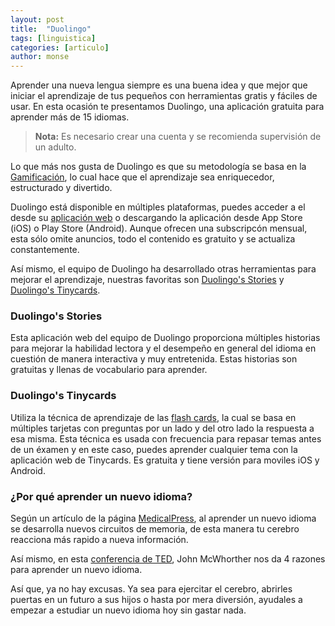 ```yaml
---
layout: post
title:  "Duolingo"
tags: [linguistica]
categories: [articulo]
author: monse
---
```

Aprender una nueva lengua siempre es una buena idea y que mejor que iniciar el aprendizaje de tus pequeños con herramientas gratis y f&aacute;ciles de usar. En esta ocasión te presentamos Duolingo, una aplicación gratuita para aprender más de 15 idiomas.
> **Nota:** Es necesario crear una cuenta y se recomienda supervisi&oacute;n de un adulto.

Lo que m&aacute;s nos gusta de Duolingo es que su metodología se basa en la [Gamificación](https://conceptodefinicion.de/gamificacion/), lo cual hace que el aprendizaje sea enriquecedor, estructurado y divertido. 

Duolingo est&aacute; disponible en m&uacute;ltiples plataformas, puedes acceder a el desde su [aplicación web](https://www.duolingo.com/) o descargando la aplicación desde App Store (iOS) o Play Store (Android). Aunque ofrecen una subscripc&oacute;n mensual, esta s&oacute;lo omite anuncios, todo el contenido es gratuito y se actualiza constantemente.

As&iacute; mismo, el equipo de Duolingo ha desarrollado otras herramientas para mejorar el aprendizaje, nuestras favoritas son [Duolingo's Stories](https://stories.duolingo.com/) y [Duolingo's Tinycards](https://tinycards.duolingo.com/).

### Duolingo's Stories
Esta aplicación web del equipo de Duolingo proporciona m&uacute;ltiples historias para mejorar la habilidad lectora y el desempeño en general del idioma en cuesti&oacute;n de manera interactiva y muy entretenida. Estas historias son gratuitas y llenas de vocabulario para aprender.

### Duolingo's Tinycards
Utiliza la t&eacute;cnica de aprendizaje de las [flash cards](https://es.wikipedia.org/wiki/Flash_cards), la cual se basa en m&uacute;ltiples tarjetas con preguntas por un lado y del otro lado la respuesta a esa misma. Esta t&eacute;cnica es usada con frecuencia para repasar temas antes de un &eacute;xamen y en este caso, puedes aprender cualquier tema con la aplicación web de Tinycards. Es gratuita y tiene versi&oacute;n para moviles iOS y Android.

### ¿Por qu&eacute; aprender un nuevo idioma?
Seg&uacute;n un art&iacute;culo de la p&aacute;gina [MedicalPress](https://www.medicalpress.es/idiomas-aprendizaje-aumenta-plasticidad-cerebral-y-la-capacidad-de-codificar-informacion-nueva/), al aprender un nuevo idioma se desarrolla nuevos circuitos de memoria, de esta manera tu cerebro reacciona más rapido a nueva información.

As&iacute; mismo, en esta [conferencia de TED](https://www.ted.com/talks/john_mcwhorter_4_reasons_to_learn_a_new_language), John McWhorther nos da 4 razones para aprender un nuevo idioma.

Así que, ya no hay excusas. Ya sea para ejercitar el cerebro, abrirles puertas en un futuro a sus hijos o hasta por mera diversión, ayudales a empezar a estudiar un nuevo idioma hoy sin gastar nada.